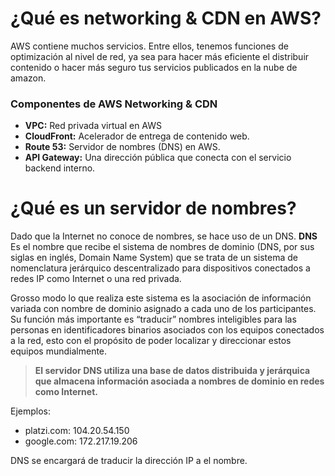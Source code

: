 # ¿Qué es networking & CDN en AWS? 

AWS contiene muchos servicios. Entre ellos, tenemos funciones
de optimización al nivel de red, ya sea para hacer más eficiente
el distribuir contenido o hacer más seguro tus servicios publicados 
en la nube de amazon. 

### **Componentes de AWS Networking & CDN**
- **VPC:** Red privada virtual en AWS
- **CloudFront:** Acelerador de entrega de contenido web.
- **Route 53:** Servidor de nombres (DNS) en AWS.
- **API Gateway:** Una dirección pública que conecta con el servicio backend interno.

# ¿Qué es un servidor de nombres? 
Dado que la Internet no conoce de nombres, se hace uso de un DNS.
**DNS** Es el nombre que recibe el sistema de nombres de dominio
(DNS, por sus siglas en inglés, Domain Name System) 
que se trata de un sistema de nomenclatura jerárquico
descentralizado para dispositivos conectados a redes IP como Internet
o una red privada.

Grosso modo lo que realiza este sistema es la asociación de información variada
con nombre de dominio asignado a cada uno de los participantes. 
Su función más importante es “traducir” nombres inteligibles para las personas
en identificadores binarios asociados con los equipos conectados a la red,
esto con el propósito de poder localizar y direccionar estos equipos mundialmente.

> **El servidor DNS utiliza una base de datos distribuida y jerárquica que almacena
información asociada a nombres de dominio en redes como Internet.**

Ejemplos:
- platzi.com: 104.20.54.150
- google.com: 172.217.19.206

DNS se encargará de traducir la dirección IP a el nombre.

